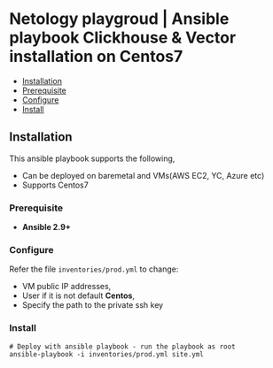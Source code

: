 # Netology playgroud | Ansible playbook Clickhouse & Vector installation on Centos7

- [Installation](#installation)
- [Prerequisite](#Prerequisite)
- [Configure](#Configure)
- [Install](#Install)

## Installation

This ansible playbook supports the following,

- Can be deployed on baremetal and VMs(AWS EC2, YC, Azure etc)
- Supports Centos7

### Prerequisite

- **Ansible 2.9+**

### Configure

Refer the file `inventories/prod.yml` to change:
- VM public IP addresses,
- User if it is not default **Centos**,
- Specify the path to the private ssh key

### Install


    # Deploy with ansible playbook - run the playbook as root
    ansible-playbook -i inventories/prod.yml site.yml


